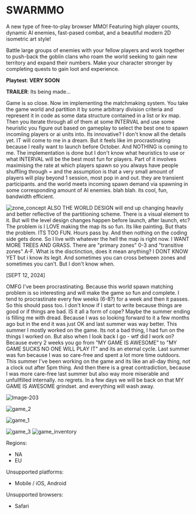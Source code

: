 # SWARMMO

A new type of free-to-play browser MMO! Featuring high player counts, dynamic AI enemies, fast-pased combat, and a beautiful modern 2D isometric art style!

Battle large groups of enemies with your fellow players and work together to push-back the goblin clans who roam the world seeking to gain new territory and expand their numbers. 
Make your character stronger by completing quests to gain loot and experience. 



**Playtest**:  **VERY SOON**

**TRAILER**: Its being made...

Game is so close. Now im implementing the matchmaking system. You take the game world and partition it by some arbitrary division criteria and represent it in code as some data structure contained in a list or kv map. Then you iterate through all of them at some INTERVAL and use some heuristic you figure out based on gameplay to select the best one to spawn incomiing players or ai units into. Its innovative? I don't know all the details yet. IT will come to me in a dream. But it feels like im procrastinating because I really want to launch before October. And NOTHING is coming to me. The implementation is done but I don't know what heuristics to use or what INTERVAL will be the best most fun for players. Part of it involves maximising the rate at which players spawn so you always have people shuffling through = and the assumption is that a very small amount of players will play beyond 1 session, most pop in and out. they are transient participants. and the world meets incoming spawn demand via spawning in some corresponding amount of AI enemies. blah blah. its cool, fun, bandwidth efficient. 

![zone_concept](https://github.com/user-attachments/assets/dcad0a02-3a34-4829-a2e7-5c89593cd123)
ALSO THE WORLD DESIGN will end up changing heavily and better reflective of the partitioning scheme. There is a visual element to it. But will the level design changes happen before launch, after launch, etc? The problem is I LOVE making the map its so fun. Its like painting. But thats the problem. ITS TOO FUN. Hours pass by. And then nothing on the coding side gets done. So I live with whatever the hell the map is right now.  I WANT MORE TREES AND GRASS. There are "primary zones" 0-3 and "transitive zones" A-F. What is the disctinction, does it mean anything? I DONT KNOW YET but i know its legit. And sometimes you can cross between zones and sometimes you can't. But I don't know when. 


 [SEPT 12, 2024] 

OMFG I've been procrastinating. Because this world spawn matching problem is so interesting and will make the game so fun and complete. I tend to procrastinate every few weeks (6-8?) for a week and then it passes. So this should pass too. I don't know if I start to write because things are good or if things are bad. IS it all a form of cope?  Maybe the summer ending is filling me with dread. Because I was so looking forward to it a few months ago but in the end it was just OK and last summer was way better. This summer I mostly worked on the game. Its not a bad thing, I had fun on the things I worked on. But also when I look back I go - wtf did I work on? Because every 2 weeks you go from "MY GAME IS AWESOME" to "MY GAME SUCKS NO ONE WILL PLAY IT" and its an eternal cycle. Last summer was fun because I was so care-free and spent a lot more time outdoors. This summer I've been working on the game and its like an all-day thing, not a clock out after 5pm thing. And then there is a great contradiction, because I was more care-free last summer but also way more miserable and unfullfilled internally. no regrets. In a few days we will be back on that MY GAME IS AWESOME grindset. and everything will wash away.


![Image-203](https://github.com/user-attachments/assets/fcbaf0f7-1f41-4417-9237-0d75fe54ae62)

![game_2](https://github.com/user-attachments/assets/865de44a-33bc-4a46-b0c8-adee222db2ec)

![game_1](https://github.com/user-attachments/assets/1da3106d-30a3-4a10-9d34-707034950709)

![game_3](https://github.com/user-attachments/assets/be1eed0f-d497-46a3-a7dd-7eaef591ae68)
![game_inventory](https://github.com/user-attachments/assets/07ebf85b-6d7d-4883-8dcb-a65cad2377e2)

Regions:

- NA 
- EU



Unsupported platforms:
- Mobile / iOS, Android

Unsupported browsers:
- Safari
